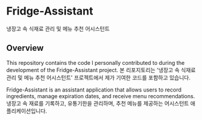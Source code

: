 # Fridge-Assistant
냉장고 속 식재료 관리 및 메뉴 추천 어시스턴트

## Overview
This repository contains the code I personally contributed to during the development of the Fridge-Assistant project.
본 리포지토리는 '냉장고 속 식재료 관리 및 메뉴 추천 어시스턴트' 프로젝트에서 제가 기여한 코드를 포함하고 있습니다.

Fridge-Assistant is an assistant application that allows users to record ingredients, manage expiration dates, and receive menu recommendations.
냉장고 속 재료를 기록하고, 유통기한을 관리하며, 추천 메뉴를 제공하는 어시스턴트 애플리케이션입니다.
